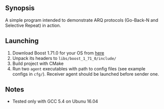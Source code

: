 
## Synopsis
A simple program intended to demonstrate ARQ protocols (Go-Back-N and Selective 
Repeat) in action.
## Launching
1. Download Boost 1.71.0 for your OS from [here](https://www.boost.org/users/history/version_1_71_0.html)
2. Unpack its headers to `libs/boost_1_71_0/include/`
3. Build project with CMake
4. Run two `agent` executables with path to config files (see example configs in `cfg/`). Receiver agent should be launched before sender one.

## Notes
* Tested only with GCC 5.4 on Ubunu 16.04
